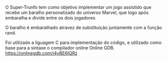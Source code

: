O Super-Trunfo tem como objetivo implementar um jogo assistido que recebe um baralho personalizado do universo Marvel, que logo após embaralha e divide entre os dois jogadores.

O baralho é embaralhado atravez de substituição juntamente com a função rand.

Foi utilizado a liguagem C para implementação do código, e utilizado como base para a sintaxe o compilador online Online GDB.
https://onlinegdb.com/i4yBE6IQRz
